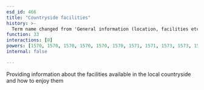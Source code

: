 ```yaml
---
esd_id: 466
title: "Countryside facilities"
history: >-
  Term name changed from 'General information (location, facilities etc.)' to 'Countryside information (location, facilities etc.)' and scope notes added in version 2.02. Term name changed from 'Countryside information (location, facilities etc.)' to 'Countryside - general information' in version 3.00. Name changed to 'Countryside facilities' in version 3.00.
function: 33
interactions: [8]
powers: [1570, 1570, 1570, 1570, 1570, 1570, 1571, 1571, 1573, 1573, 1573, 1573, 1582, 1582, 1582, 1582, 1583, 1583, 1583, 1583, 1690, 1690, 1690]
internal: false

---
```


Providing information about the facilities available in the local countryside and how to enjoy them

